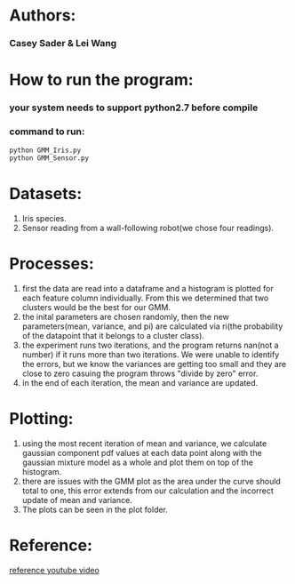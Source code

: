 # Authors:
### Casey Sader & Lei Wang

# How to run the program:
### your system needs to support python2.7 before compile
### command to run:
```python
python GMM_Iris.py
python GMM_Sensor.py
```

# Datasets:
1. Iris species.
2. Sensor reading from a wall-following robot(we chose four readings).

# Processes:
1. first the data are read into a dataframe and a histogram is plotted for each feature column individually. From this we determined that two clusters would be the best for our GMM.
2. the inital parameters are chosen randomly, then the new parameters(mean, variance, and pi) are calculated via ri(the probability of the datapoint that it belongs to a cluster class).
3. the experiment runs two iterations, and the program returns nan(not a number) if it runs more than two iterations. We were unable to identify the errors, but we know the variances are getting too small and they are close to zero casuing the program throws "divide by zero" error.
4. in the end of each iteration, the mean and variance are updated.

# Plotting:
1. using the most recent iteration of mean and variance, we calculate gaussian component pdf values at each data point along with the gaussian mixture model as a whole and plot them on top of the histogram.
2. there are issues with the GMM plot as the area under the curve should total to one, this error extends from our calculation and the incorrect update of mean and variance.
3. The plots can be seen in the plot folder.

# Reference:
[reference youtube video](https://www.youtube.com/watch?v=qMTuMa86NzU)
